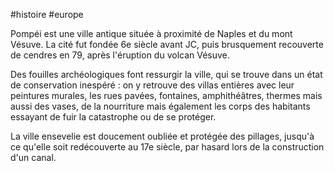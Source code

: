 #histoire #europe 

Pompéi est une ville antique située à proximité de Naples et du mont Vésuve. La cité fut fondée 6e siècle avant JC, puis brusquement recouverte de cendres en 79, après l'éruption du volcan Vésuve.

Des fouilles archéologiques font ressurgir la ville, qui se trouve dans un état de conservation inespéré : on y retrouve des villas entières avec leur peintures murales, les rues pavées, fontaines, amphithéâtres, thermes mais aussi des vases, de la nourriture mais également les corps des habitants essayant de fuir la catastrophe ou de se protéger.

La ville ensevelie est doucement oubliée et protégée des pillages, jusqu'à ce qu'elle soit redécouverte au 17e siècle, par hasard lors de la construction d'un canal.